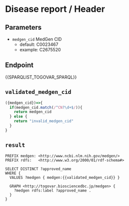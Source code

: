 # Disease report / Header

## Parameters

* `medgen_cid` MedGen CID
  * default: C0023467
  * example: C2675520

## Endpoint

{{SPARQLIST_TOGOVAR_SPARQL}}

## `validated_medgen_cid`
```javascript
({medgen_cid})=>{
  if(medgen_cid.match(/^CN?\d+$/)){
    return medgen_cid
  } else {
    return "invalid_medgen_cid"
  }
}
```

## `result`

```sparql
PREFIX medgen: <http://www.ncbi.nlm.nih.gov/medgen/>
PREFIX rdfs:   <http://www.w3.org/2000/01/rdf-schema#>

SELECT DISTINCT ?approved_name
WHERE {
  VALUES ?medgen { medgen:{{validated_medgen_cid}} }

  GRAPH <http://togovar.biosciencedbc.jp/medgen> {
    ?medgen rdfs:label ?approved_name .
  }
}
```
